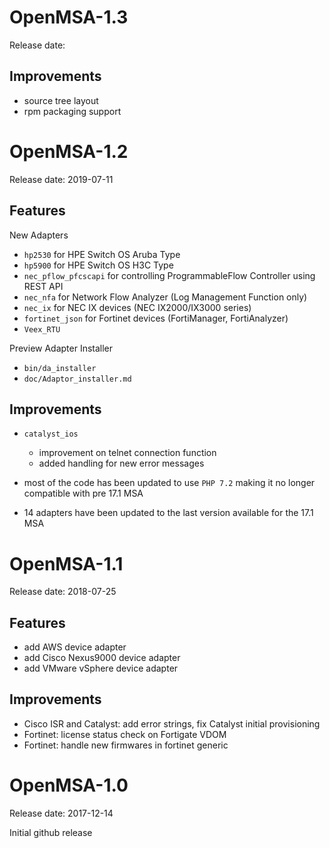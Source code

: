 OpenMSA-1.3
===========

Release date:


Improvements
------------

- source tree layout
- rpm packaging support


OpenMSA-1.2
===========

Release date: 2019-07-11

Features
--------

New Adapters

- `hp2530` for HPE Switch OS Aruba Type
- `hp5900` for HPE Switch OS H3C Type
- `nec_pflow_pfcscapi` for controlling ProgrammableFlow Controller using REST API
- `nec_nfa` for Network Flow Analyzer (Log Management Function only)
- `nec_ix` for NEC IX devices (NEC IX2000/IX3000 series)
- `fortinet_json` for Fortinet devices (FortiManager, FortiAnalyzer)
- `Veex_RTU`


Preview Adapter Installer

- `bin/da_installer`
- `doc/Adaptor_installer.md`


Improvements
------------

- `catalyst_ios`
  - improvement on telnet connection function
  - added handling for new error messages

- most of the code has been updated to use `PHP 7.2`
  making it no longer compatible with pre 17.1 MSA

- 14 adapters have been updated to the last version
  available for the 17.1 MSA


OpenMSA-1.1
===========

Release date: 2018-07-25

Features
--------

- add AWS device adapter
- add Cisco Nexus9000 device adapter
- add VMware vSphere device adapter

Improvements
------------

- Cisco ISR and Catalyst: add error strings, fix Catalyst initial provisioning
- Fortinet: license status check on Fortigate VDOM
- Fortinet: handle new firmwares in fortinet generic


OpenMSA-1.0
===========

Release date: 2017-12-14

Initial github release

